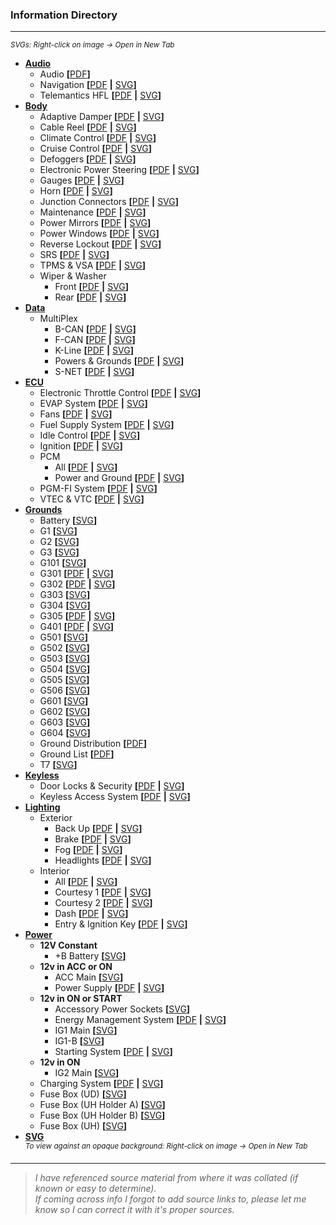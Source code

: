 ### Information Directory ###
---
<sup>_SVGs: Right-click on image → Open in New Tab_</sup>

* **[Audio](Audio)**
  * Audio **[**[PDF](Audio/Audio.pdf)**]**
  * Navigation **[**[PDF](Audio/Navigation.pdf) **|** [SVG](Audio/Navigation.svg)**]**
  * Telemantics HFL **[**[PDF](Audio/Telemantics%20HFL.pdf) **|** [SVG](Audio/Telemantics%20HFL.svg)**]**
* **[Body](Body)**
  * Adaptive Damper **[**[PDF](Body/Adaptive%20Damper.pdf) **|** [SVG](Body/Adaptive%20Damper.svg)**]**
  * Cable Reel **[**[PDF](Body/Cable%20Reel%20(Clock%20Spring).pdf) **|** [SVG](Body/Cable%20Reel%20(Clock%20Spring).svg)**]**
  * Climate Control **[**[PDF](Body/Climate%20Control.pdf) **|** [SVG](Body/Climate%20Control.svg)**]**
  * Cruise Control **[**[PDF](Body/Cruise%20Control.pdf) **|** [SVG](Body/Cruise%20Control.svg)**]**
  * Defoggers **[**[PDF](Body/Defoggers.pdf) **|** [SVG](Body/Defoggers.pdf)**]**
  * Electronic Power Steering **[**[PDF](Body/Electronic%20Power%20Steering.pdf) **|** [SVG](Body/Electronic%20Power%20Steering.svg)**]**
  * Gauges **[**[PDF](Body/Gauges.pdf) **|** [SVG](Body/Gauges.svg)**]**
  * Horn **[**[PDF](Body/Horn.pdf) **|** [SVG](Body/Horn.svg)**]**
  * Junction Connectors **[**[PDF](Body/Junction%20Connectors.pdf) **|** [SVG](Body/Junction%20Connectors.svg)**]**
  * Maintenance **[**[PDF](Body/Maintenance.pdf) **|** [SVG](Body/Maintenance.svg)**]**
  * Power Mirrors **[**[PDF](Body/Power%20Mirrors.pdf) **|** [SVG](Body/Power%20Mirrors.svg)**]**
  * Power Windows **[**[PDF](Body/Power%20Windows.pdf) **|** [SVG](Body/Power%20Windows.svg)**]**
  * Reverse Lockout **[**[PDF](Body/Reverse%20Lockout.pdf) **|** [SVG](Body/Reverse%20Lockout.svg)**]**
  * SRS **[**[PDF](Body/SRS.pdf) **|** [SVG](Body/SRS.svg)**]**
  * TPMS & VSA **[**[PDF](Body/TPMS%20%26%20VSA.pdf) **|** [SVG](Body/TPMS%20%26%20VSA.svg)**]**
  * Wiper & Washer
    * Front **[**[PDF](Body/Wiper%20%26%20Washer%20(Front).pdf) **|** [SVG](Body/Wiper%20%26%20Washer%20(Front).svg)**]**
    * Rear **[**[PDF](Body/Wiper%20%26%20Washer%20(Rear).pdf) **|** [SVG](Body/Wiper%20%26%20Washer%20(Rear).svg)**]**
* **[Data](Data)**
  * MultiPlex
    * B-CAN **[**[PDF](Data/MultiPlex%20B-CAN.pdf) **|** [SVG](Data/MultiPlex%20B-CAN.svg)**]**
    * F-CAN **[**[PDF](Data/MultiPlex%20F-CAN.pdf) **|** [SVG](Data/MultiPlex%20F-CAN.svg)**]**
    * K-Line **[**[PDF](Data/MultiPlex%20K-Line.pdf) **|** [SVG](Data/MultiPlex%20K-Line.svg)**]**
    * Powers & Grounds **[**[PDF](Data/MultiPlex%20Powers%20%26%20Grounds.pdf) **|** [SVG](Data/MultiPlex%20Powers%20%26%20Grounds.svg)**]**
    * S-NET **[**[PDF](Data/MultiPlex%20S-NET.pdf) **|** [SVG](Data/MultiPlex%20S-NET.svg)**]**
* **[ECU](ECU)**
  * Electronic Throttle Control **[**[PDF](ECU/Electronic%20Throttle%20Control.pdf) **|** [SVG](ECU/Electronic%20Throttle%20Control.svg)**]**
  * EVAP System **[**[PDF](ECU/EVAP%20System.pdf) **|** [SVG](ECU/EVAP%20System.svg)**]**
  * Fans **[**[PDF](ECU/Fans.pdf) **|** [SVG](ECU/Fans.svg)**]**
  * Fuel Supply System **[**[PDF](ECU/Fuel%20Supply%20System.pdf) **|** [SVG](ECU/Fuel%20Supply%20System.svg)**]**
  * Idle Control **[**[PDF](ECU/Idle%20Control.pdf) **|** [SVG](ECU/Idle%20Control.svg)**]**
  * Ignition **[**[PDF](ECU/Ignition.pdf) **|** [SVG](ECU/Ignition.svg)**]**
  * PCM
    * All **[**[PDF](ECU/PCM%20(All).pdf) **|** [SVG](ECU/PCM%20(All).svg)**]**
    * Power and Ground **[**[PDF](ECU/PCM%20Power%20%26%20Ground.pdf) **|** [SVG](ECU/PCM%20Power%20%26%20Ground.svg)**]**
  * PGM-FI System **[**[PDF](ECU/PGM-FI%20System.pdf) **|** [SVG](ECU/PGM-FI%20System.svg)**]**
  * VTEC & VTC **[**[PDF](ECU/VTEC%20%26%20VTC.pdf) **|** [SVG](ECU/VTEC%20%26%20VTC.svg)**]**
* **[Grounds](Grounds)**
  * Battery **[**[SVG](Grounds/Ground%20Cable.svg)**]**
  * G1 **[**[SVG](Grounds/G1.svg)**]**
  * G2 **[**[SVG](Grounds/G2.svg)**]**
  * G3 **[**[SVG](Grounds/G3.svg)**]**
  * G101 **[**[SVG](Grounds/G101.svg)**]**
  * G301 **[**[PDF](Grounds/G301.pdf) **|** [SVG](Grounds/G301.svg)**]**
  * G302 **[**[PDF](Grounds/G302.pdf) **|** [SVG](Grounds/G302.svg)**]**
  * G303 **[**[SVG](Grounds/G303.svg)**]**
  * G304 **[**[SVG](Grounds/G304.svg)**]**
  * G305 **[**[PDF](Grounds/G305.pdf) **|** [SVG](Grounds/G305.svg)**]**
  * G401 **[**[PDF](Grounds/G401.pdf) **|** [SVG](Grounds/G401.svg)**]**
  * G501 **[**[SVG](Grounds/G501.svg)**]**
  * G502 **[**[SVG](Grounds/G502.svg)**]**
  * G503 **[**[SVG](Grounds/G503.svg)**]**
  * G504 **[**[SVG](Grounds/G504.svg)**]**
  * G505 **[**[SVG](Grounds/G505.svg)**]**
  * G506 **[**[SVG](Grounds/G506.svg)**]**
  * G601 **[**[SVG](Grounds/G601.svg)**]**
  * G602 **[**[SVG](Grounds/G602.svg)**]**
  * G603 **[**[SVG](Grounds/G603.svg)**]**
  * G604 **[**[SVG](Grounds/G604.svg)**]**
  * Ground Distribution **[**[PDF](Grounds/Ground%20Distribution.pdf)**]**
  * Ground List **[**[PDF](Grounds/Ground%20List.pdf)**]**
  * T7 **[**[SVG](Grounds/T7.svg)**]**
* **[Keyless](Keyless)**
  * Door Locks & Security **[**[PDF](Keyless/Door%20Locks%20%26%20Security.pdf) **|** [SVG](Keyless/Door%20Locks%20%26%20Security.svg)**]**
  * Keyless Access System **[**[PDF](Keyless/Keyless%20Access%20System.pdf) **|** [SVG](Keyless/Keyless%20Access%20System.svg)**]**
* **[Lighting](Lighting)**
  * Exterior
    * Back Up **[**[PDF](Lighting/(Exterior)%20Back%20Up.pdf) **|** [SVG](Lighting/(Exterior)%20Back%20Up.svg)**]**
    * Brake **[**[PDF](Lighting/(Exterior)%20Brake.pdf) **|** [SVG](Lighting/(Exterior)%20Brake.svg)**]**
    * Fog **[**[PDF](Lighting/(Exterior)%20Fog.pdf) **|** [SVG](Lighting/(Exterior)%20Fog.svg)**]**
    * Headlights **[**[PDF](Lighting/(Exterior)%20Headlights.pdf) **|** [SVG](Lighting/(Exterior)%20Headlights.svg)**]**
  * Interior
    * All **[**[PDF](Lighting/(Interior)%20All.pdf) **|** [SVG](Lighting/(Interior)%20All.svg)**]**
    * Courtesy 1 **[**[PDF](Lighting/(Interior)%20Courtesy%201.pdf) **|** [SVG](Lighting/(Interior)%20Courtesy%201.svg)**]**
    * Courtesy 2 **[**[PDF](Lighting/(Interior)%20Courtesy%202.pdf) **|** [SVG](Lighting/(Interior)%20Courtesy%202.svg)**]**
    * Dash **[**[PDF](Lighting/(Interior)%20Dash.pdf) **|** [SVG](Lighting/(Interior)%20Dash.svg)**]**
    * Entry & Ignition Key **[**[PDF](Lighting/(Interior)%20Entry%20%26%20Ignition%20Key.pdf) **|** [SVG](Lighting/(Interior)%20Entry%20%26%20Ignition%20Key.svg)**]**
* **[Power](Power)**
  * **12V Constant**
    * +B Battery **[**[SVG](Power/%2BB%20Battery%20(12v%20Constant).svg)**]**
  * **12v in ACC or ON**
    * ACC Main **[**[SVG](Power/ACC%20Main%20(12v%20in%20ACC%20or%20ON).svg)**]**
    * Power Supply **[**[PDF](Power/Power%20Supply.pdf) **|** [SVG](Power/Power%20Supply.svg)**]**
  * **12v in ON or START**
    * Accessory Power Sockets **[**[SVG](Power/Accessory%20Power%20Sockets.svg)**]**
    * Energy Management System **[**[PDF](Power/Energy%20Management%20System.pdf) **|** [SVG](Power/Energy%20Management%20System.svg)**]**
    * IG1 Main **[**[SVG](Power/IG1%20Main%20(12v%20in%20ON%20or%20START).svg)**]**
    * IG1-B **[**[SVG](Power/IG1-B%20(12v%20in%20ON%20or%20START).svg)**]**
    * Starting System **[**[PDF](Power/Starting%20System.pdf) **|** [SVG](Power/Starting%20System.svg)**]**
  * **12v in ON**
    * IG2 Main **[**[SVG](Power/IG2%20Main%20(12v%20in%20ON).svg)**]**
  * Charging System **[**[PDF](Power/Charging%20System.pdf) **|** [SVG](Power/Charging%20System.svg)**]**
  * Fuse Box (UD) **[**[SVG](Power/Fuse%20Box%20(UD).svg)**]**
  * Fuse Box (UH Holder A) **[**[SVG](Power/Fuse%20Box%20(UH%20Holder%20A).svg)**]**
  * Fuse Box (UH Holder B) **[**[SVG](Power/Fuse%20Box%20(UH%20Holder%20B).svg)**]**
  * Fuse Box (UH) **[**[SVG](Power/Fuse%20Box%20(UH).svg)**]**
* **[SVG](SVG)** <br> <sup>_To view against an opaque background: Right-click on image → Open in New Tab_</sup>
---
> _I have referenced source material from where it was collated (if known or easy to determine). <br>If coming across info I forgot to add source links to, please let me know so I can correct it with it's proper sources._
